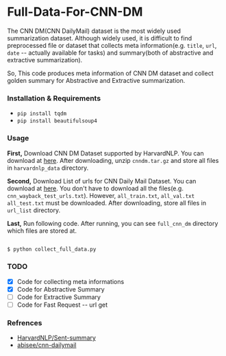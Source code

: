 # Full-Data-For-CNN-DM

The CNN DM(CNN DailyMail) dataset is the most widely used summarization dataset. 
Although widely used, it is difficult to find preprocessed file or dataset that collects meta information(e.g. `title`, `url`, `date` -- 
actually available for tasks) and summary(both of abstractive and extractive summarization).

So, This code produces meta information of CNN DM dataset and collect golden summary for Abstractive and Extractive summarization.

### Installation & Requirements

* `pip install tqdm`
* `pip install beautifulsoup4`

### Usage

**First,** Download CNN DM Dataset supported by HarvardNLP. You can download at [here](https://s3.amazonaws.com/opennmt-models/Summary/cnndm.tar.gz). After downloading, unzip `cnndm.tar.gz` and store all files in `harvardnlp_data` directory.

**Second,** Download List of urls for CNN Daily Mail Dataset. You can download at [here](https://github.com/abisee/cnn-dailymail/tree/master/url_lists). You don't have to download all the files(e.g. `cnn_wayback_test_urls.txt`). However, `all_train.txt`, `all_val.txt` `all_test.txt` must be downloaded. After downloading, store all files in `url_list` directory.

**Last,** Run following code. After running, you can see `full_cnn_dm` directory which files are stored at.

```bash

$ python collect_full_data.py

```

### TODO
- [x] Code for collecting meta informations
- [x] Code for Abstractive Summary
- [ ] Code for Extractive Summary
- [ ] Code for Fast Request -- url get

### Refrences
- [HarvardNLP/Sent-summary](https://github.com/harvardnlp/sent-summary)
- [abisee/cnn-dailymail](https://github.com/abisee/cnn-dailymail)
